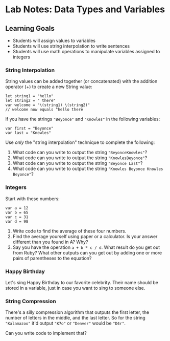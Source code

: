 # Lab Notes: Data Types and Variables

## Learning Goals

* Students will assign values to variables
* Students will use string interpolation to write sentences
* Students will use math operations to manipulate variables assigned to integers

### String Interpolation

String values can be added together (or concatenated) with the addition operator (+) to create a new String value:

```
let string1 = "hello"
let string2 = " there"
var welcome = "\(string1) \(string2)"
// welcome now equals "hello there
```

If you have the strings `"Beyonce"` and `"Knowles"` in the following variables:

```
var first = "Beyonce"
var last = "Knowles"
```

Use *only* the "string interpolation" technique to complete the following:

1. What code can you write to output the string `"BeyonceKnowles"`?
2. What code can you write to output the string `"KnowlesBeyonce"`?
3. What code can you write to output the string `"Beyonce Last"`?
4. What code can you write to output the string `"Knowles Beyonce Knowles Beyonce"`?


### Integers

Start with these numbers:

```
var a = 12
var b = 65
var c = 31
var d = 98
```

1. Write code to find the average of these four numbers.
2. Find the average yourself using paper or a calculator. Is your answer different than you found in A? Why?
3. Say you have the operation `a + b * c / d`. What result do you get out from Ruby? What other outputs can you get out by adding one or more pairs of parentheses to the equation?

### Happy Birthday

Let's sing Happy Birthday to our favorite celebrity. Their name should be stored in a variable, just in case you want to sing to someone else.

### String Compression

There's a silly compression algorithm that outputs the first letter, the number of letters in the middle, and the last letter. So for the string `"Kalamazoo"` it'd output `"K7o"` or `"Denver"` would be `"D4r"`.

Can you write code to implement that?
